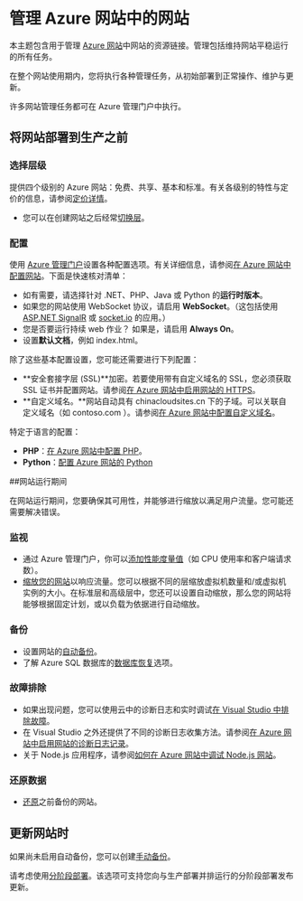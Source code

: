 <properties 
	pageTitle="管理 Azure 网站中的网站" 
	description="用于管理 Azure 网站中网站的资源链接。" 
	services="app-service\web" 
	documentationCenter="" 
	authors="erikre" 
	manager="wpickett" 
	editor=""/>

<tags
	ms.service="web-sites" 
	ms.date="10/28/2015"
	wacn.date=""/>

# 管理 Azure 网站中的网站

本主题包含用于管理 [Azure 网站](/documentation/services/web-sites/)中网站的资源链接。管理包括维持网站平稳运行的所有任务。

在整个网站使用期内，您将执行各种管理任务，从初始部署到正常操作、维护与更新。

许多网站管理任务都可在 Azure 管理门户中执行。

## 将网站部署到生产之前

### 选择层级

提供四个级别的 Azure 网站：免费、共享、基本和标准。有关各级别的特性与定价的信息，请参阅[定价详情](/home/features/web-site/#price)。

- 您可以在创建网站之后经常[切换层](/documentation/articles/web-sites-scale)。

### 配置

使用 [Azure 管理门户](https://manage.windowsazure.cn/)设置各种配置选项。有关详细信息，请参阅[在 Azure 网站中配置网站](/documentation/articles/web-sites-configure)。下面是快速核对清单：

- 如有需要，请选择针对 .NET、PHP、Java 或 Python 的**运行时版本**。
- 如果您的网站使用 WebSocket 协议，请启用 **WebSocket**。（这包括使用 [ASP.NET SignalR](http://www.asp.net/signalr) 或 [socket.io](/documentation/articles/web-sites-nodejs-chat-app-socketio) 的应用。）
- 您是否要运行持续 web 作业？ 如果是，请启用 **Always On**。
- 设置**默认文档**，例如 index.html。

除了这些基本配置设置，您可能还需要进行下列配置：

- **安全套接字层 (SSL)**加密。若要使用带有自定义域名的 SSL，您必须获取 SSL 证书并配置网站。请参阅[在 Azure 网站中启用网站的 HTTPS](/documentation/articles/web-sites-configure-ssl-certificate)。
- **自定义域名。**网站自动具有 chinacloudsites.cn 下的子域。可以关联自定义域名（如 contoso.com ）。请参阅[在 Azure 网站中配置自定义域名](/documentation/articles/web-sites-custom-domain-name)。

特定于语言的配置：

- **PHP**：[在 Azure 网站中配置 PHP](/documentation/articles/web-sites-php-configure)。
- **Python**：[配置 Azure 网站的 Python](/documentation/articles/web-sites-python-configure)


##网站运行期间

在网站运行期间，您要确保其可用性，并能够进行缩放以满足用户流量。您可能还需要解决错误。

### 监视

- 通过 Azure 管理门户，你可以[添加性能度量值](/documentation/articles/web-sites-monitor)（如 CPU 使用率和客户端请求数）。
- [缩放您的网站](/documentation/articles/web-sites-scale)以响应流量。您可以根据不同的层缩放虚拟机数量和/或虚拟机实例的大小。在标准层和高级层中，您还可以设置自动缩放，那么您的网站将能够根据固定计划，或以负载为依据进行自动缩放。  
 
### 备份

- 设置网站的[自动备份](/documentation/articles/web-sites-backup)。
- 了解 Azure SQL 数据库的[数据库恢复](/documentation/articles/sql-database-business-continuity/)选项。

### 故障排除

- 如果出现问题，您可以使用云中的诊断日志和实时调试[在 Visual Studio 中排除故障](/documentation/articles/web-sites-dotnet-troubleshoot-visual-studio#remotedebug)。 
- 在 Visual Studio 之外还提供了不同的诊断日志收集方法。请参阅[在 Azure 网站中启用网站的诊断日志记录](/documentation/articles/web-sites-enable-diagnostic-log)。
- 关于 Node.js 应用程序，请参阅[如何在 Azure 网站中调试 Node.js 网站](/documentation/articles/web-sites-nodejs-debug)。

### 还原数据

- [还原](/documentation/articles/web-sites-restore)之前备份的网站。


## 更新网站时

如果尚未启用自动备份，您可以创建[手动备份](/documentation/articles/web-sites-backup)。

请考虑使用[分阶段部署](/documentation/articles/web-sites-staged-publishing)。该选项可支持您向与生产部署并排运行的分阶段部署发布更新。

<!-- Anchors. -->


[Before you deploy your site to production]: #before-you-deploy-your-site-to-production
[While your website is running]: #while-your-website-is-running
[When you update your website]: #when-you-update-your-website

  

<!---HONumber=Mooncake_1207_2015-->